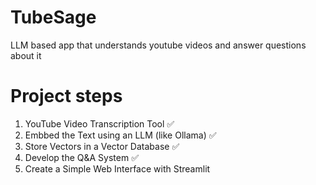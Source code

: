 # TubeSage
LLM based app that understands youtube videos and answer questions about it

# Project steps
1. YouTube Video Transcription Tool :white_check_mark:
2. Embbed the Text using an LLM (like Ollama) :white_check_mark:
3. Store Vectors in a Vector Database :white_check_mark:
4. Develop the Q&A System :white_check_mark:
5. Create a Simple Web Interface with Streamlit